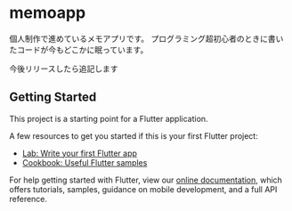 # memoapp

個人制作で進めているメモアプリです。
プログラミング超初心者のときに書いたコードが今もどこかに眠っています。


今後リリースしたら追記します

## Getting Started

This project is a starting point for a Flutter application.

A few resources to get you started if this is your first Flutter project:

- [Lab: Write your first Flutter app](https://flutter.dev/docs/get-started/codelab)
- [Cookbook: Useful Flutter samples](https://flutter.dev/docs/cookbook)

For help getting started with Flutter, view our
[online documentation](https://flutter.dev/docs), which offers tutorials,
samples, guidance on mobile development, and a full API reference.
